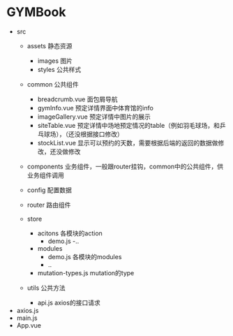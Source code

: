 # GYMBook

- src
  - assets 静态资源
    - images 图片
    - styles 公共样式
  - common 公共组件
    - breadcrumb.vue 面包屑导航
    - gymInfo.vue 预定详情界面中体育馆的info
    - imageGallery.vue 预定详情中图片的展示
    - siteTable.vue 预定详情中场地预定情况的table（例如羽毛球场，和乒乓球场），（还没根据接口修改）
    - stockList.vue 显示可以预约的天数，需要根据后端的返回的数据做修改，还没做修改
  - components 业务组件，一般跟router挂钩，common中的公共组件，供业务组件调用

  - config 配置数据
  - router 路由组件
  - store
    - acitons 各模块的action
      - demo.js
      -..
    - modules
      - demo.js 各模块的modules
      - ..
    - mutation-types.js mutation的type
  - utils 公共方法
    - api.js axios的接口请求
- axios.js
- main.js
- App.vue
